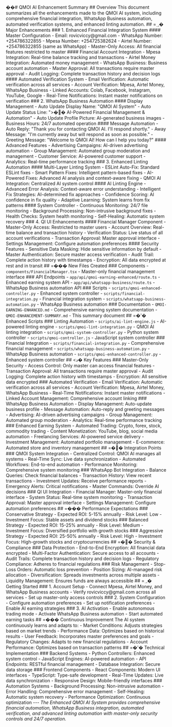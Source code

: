��#   Q M O I   A I   E n h a n c e m e n t   S u m m a r y 
 
 
 
 # #   O v e r v i e w 
 
 T h i s   d o c u m e n t   s u m m a r i z e s   a l l   t h e   e n h a n c e m e n t s   m a d e   t o   t h e   Q M O I   A I   s y s t e m ,   i n c l u d i n g   c o m p r e h e n s i v e   f i n a n c i a l   i n t e g r a t i o n ,   W h a t s A p p   B u s i n e s s   a u t o m a t i o n ,   a u t o m a t e d   v e r i f i c a t i o n   s y s t e m s ,   a n d   e n h a n c e d   l i n t i n g   a u t o m a t i o n . 
 
 
 
 # #   =؀�  M a j o r   E n h a n c e m e n t s 
 
 
 
 # # #   1 .   E n h a n c e d   F i n a n c i a l   I n t e g r a t i o n   S y s t e m 
 
 
 
 # # # #   M a s t e r   C o n f i g u r a t i o n 
 
 -   * * E m a i l * * :   r o v i c v i c c y @ g m a i l . c o m 
 
 -   * * W h a t s A p p   N u m b e r * * :   + 2 5 4 7 8 6 3 2 2 8 5 5 
 
 -   * * M p e s a   N u m b e r * * :   + 2 5 4 7 2 5 3 8 2 6 2 4 
 
 -   * * A i r t e l   N u m b e r * * :   + 2 5 4 7 8 6 3 2 2 8 5 5   ( s a m e   a s   W h a t s A p p ) 
 
 -   * * M a s t e r - O n l y   A c c e s s * * :   A l l   f i n a n c i a l   f e a t u r e s   r e s t r i c t e d   t o   m a s t e r 
 
 
 
 # # # #   F i n a n c i a l   A c c o u n t   I n t e g r a t i o n 
 
 -   * * M p e s a   I n t e g r a t i o n * * :   R e a l - t i m e   b a l a n c e   t r a c k i n g   a n d   t r a n s a c t i o n s 
 
 -   * * A i r t e l   M o n e y   I n t e g r a t i o n * * :   A u t o m a t e d   m o n e y   m a n a g e m e n t 
 
 -   * * W h a t s A p p   B u s i n e s s * * :   B u s i n e s s   a c c o u n t   a u t o m a t i o n 
 
 -   * * M a s t e r   A p p r o v a l * * :   A l l   t r a n s a c t i o n s   r e q u i r e   m a s t e r   a p p r o v a l 
 
 -   * * A u d i t   L o g g i n g * * :   C o m p l e t e   t r a n s a c t i o n   h i s t o r y   a n d   d e c i s i o n   l o g s 
 
 
 
 # # # #   A u t o m a t e d   V e r i f i c a t i o n   S y s t e m 
 
 -   * * E m a i l   V e r i f i c a t i o n * * :   A u t o m a t i c   v e r i f i c a t i o n   a c r o s s   a l l   s e r v i c e s 
 
 -   * * A c c o u n t   V e r i f i c a t i o n * * :   M p e s a ,   A i r t e l   M o n e y ,   W h a t s A p p   B u s i n e s s 
 
 -   * * L i n k e d   A c c o u n t s * * :   C o l a b ,   F a c e b o o k ,   I n s t a g r a m ,   Y o u T u b e ,   G o o g l e 
 
 -   * * R e a l - T i m e   N o t i f i c a t i o n s * * :   I n s t a n t   m a s t e r   n o t i f i c a t i o n s   o n   v e r i f i c a t i o n 
 
 
 
 # # #   2 .   W h a t s A p p   B u s i n e s s   A u t o m a t i o n 
 
 
 
 # # # #   D i s p l a y   M a n a g e m e n t 
 
 -   * * A u t o   U p d a t e   D i s p l a y   N a m e * * :   " Q M O I   A I   S y s t e m " 
 
 -   * * A u t o   U p d a t e   S t a t u s   L i n e * * :   " >��  A I - P o w e r e d   F i n a n c i a l   M a n a g e m e n t   &   A u t o m a t i o n " 
 
 -   * * A u t o   U p d a t e   P r o f i l e   P i c t u r e * * :   A I - g e n e r a t e d   b u s i n e s s   i m a g e s 
 
 -   * * B u s i n e s s   H o u r s * * :   2 4 / 7   a u t o m a t e d   o p e r a t i o n 
 
 
 
 # # # #   M e s s a g e   A u t o m a t i o n 
 
 -   * * A u t o   R e p l y * * :   " T h a n k   y o u   f o r   c o n t a c t i n g   Q M O I   A I .   I ' l l   r e s p o n d   s h o r t l y . " 
 
 -   * * A w a y   M e s s a g e * * :   " I ' m   c u r r e n t l y   a w a y   b u t   w i l l   r e s p o n d   a s   s o o n   a s   p o s s i b l e . " 
 
 -   * * G r e e t i n g   M e s s a g e * * :   " W e l c o m e   t o   Q M O I   A I !   H o w   c a n   I   h e l p   y o u   t o d a y ? " 
 
 
 
 # # # #   A d v a n c e d   F e a t u r e s 
 
 -   * * A d v e r t i s i n g   C a m p a i g n s * * :   A I - d r i v e n   a d v e r t i s i n g   a u t o m a t i o n 
 
 -   * * G r o u p   M a n a g e m e n t * * :   A u t o m a t e d   g r o u p   m o d e r a t i o n   a n d   m a n a g e m e n t 
 
 -   * * C u s t o m e r   S e r v i c e * * :   A I - p o w e r e d   c u s t o m e r   s u p p o r t 
 
 -   * * A n a l y t i c s * * :   R e a l - t i m e   p e r f o r m a n c e   t r a c k i n g 
 
 
 
 # # #   3 .   E n h a n c e d   L i n t i n g   A u t o m a t i o n 
 
 
 
 # # # #   M u l t i - L a y e r   L i n t i n g   S y s t e m 
 
 -   * * E S L i n t   A u t o - F i x * * :   S t a n d a r d   E S L i n t   f i x e s 
 
 -   * * S m a r t   P a t t e r n   F i x e s * * :   I n t e l l i g e n t   p a t t e r n - b a s e d   f i x e s 
 
 -   * * A I - P o w e r e d   F i x e s * * :   A d v a n c e d   A I   a n a l y s i s   a n d   c o n t e x t - a w a r e   f i x i n g 
 
 -   * * Q M O I   A I   I n t e g r a t i o n * * :   C e n t r a l i z e d   A I   s y s t e m   c o n t r o l 
 
 
 
 # # # #   A I   L i n t i n g   E n g i n e 
 
 -   * * A d v a n c e d   E r r o r   A n a l y s i s * * :   C o n t e x t - a w a r e   e r r o r   u n d e r s t a n d i n g 
 
 -   * * I n t e l l i g e n t   F i x   S t r a t e g i e s * * :   A I - d e t e r m i n e d   f i x   a p p r o a c h e s 
 
 -   * * C o n f i d e n c e   S c o r i n g * * :   A I   c o n f i d e n c e   i n   f i x   q u a l i t y 
 
 -   * * A d a p t i v e   L e a r n i n g * * :   S y s t e m   l e a r n s   f r o m   f i x   p a t t e r n s 
 
 
 
 # # # #   S y s t e m   C o n t r o l l e r 
 
 -   * * C o n t i n u o u s   M o n i t o r i n g * * :   2 4 / 7   f i l e   m o n i t o r i n g 
 
 -   * * B a c k g r o u n d   P r o c e s s i n g * * :   N o n - i n t r u s i v e   b a c k g r o u n d   f i x e s 
 
 -   * * H e a l t h   C h e c k s * * :   S y s t e m   h e a l t h   m o n i t o r i n g 
 
 -   * * S e l f - H e a l i n g * * :   A u t o m a t i c   s y s t e m   r e c o v e r y 
 
 
 
 # # #   4 .   Q I   U I   E n h a n c e m e n t s 
 
 
 
 # # # #   F i n a n c i a l   M a n a g e r   C o m p o n e n t 
 
 -   * * M a s t e r - O n l y   A c c e s s * * :   R e s t r i c t e d   t o   m a s t e r   u s e r s 
 
 -   * * A c c o u n t   O v e r v i e w * * :   R e a l - t i m e   b a l a n c e   a n d   t r a n s a c t i o n   h i s t o r y 
 
 -   * * V e r i f i c a t i o n   S t a t u s * * :   L i v e   s t a t u s   o f   a l l   a c c o u n t   v e r i f i c a t i o n s 
 
 -   * * T r a n s a c t i o n   A p p r o v a l * * :   M a s t e r   a p p r o v a l   i n t e r f a c e 
 
 -   * * S e t t i n g s   M a n a g e m e n t * * :   C o n f i g u r e   a u t o m a t i o n   p r e f e r e n c e s 
 
 
 
 # # # #   S e c u r i t y   F e a t u r e s 
 
 -   * * S e n s i t i v e   D a t a   M a s k i n g * * :   H i d e   s e n s i t i v e   i n f o r m a t i o n   b y   d e f a u l t 
 
 -   * * M a s t e r   A u t h e n t i c a t i o n * * :   S e c u r e   m a s t e r   a c c e s s   v e r i f i c a t i o n 
 
 -   * * A u d i t   T r a i l * * :   C o m p l e t e   a c t i o n   h i s t o r y   w i t h   t i m e s t a m p s 
 
 -   * * E n c r y p t i o n * * :   A l l   d a t a   e n c r y p t e d   a t   r e s t   a n d   i n   t r a n s i t 
 
 
 
 # #   =���  N e w   F i l e s   C r e a t e d 
 
 
 
 # # #   C o m p o n e n t s 
 
 -   ` c o m p o n e n t s / F i n a n c i a l M a n a g e r . t s x `   -   M a s t e r - o n l y   f i n a n c i a l   m a n a g e m e n t   i n t e r f a c e 
 
 
 
 # # #   A P I   E n d p o i n t s 
 
 -   ` a p p / a p i / q m o i - e a r n i n g - e n h a n c e d / r o u t e . t s `   -   E n h a n c e d   e a r n i n g   s y s t e m   A P I 
 
 -   ` a p p / a p i / w h a t s a p p - b u s i n e s s / r o u t e . t s `   -   W h a t s A p p   B u s i n e s s   a u t o m a t i o n   A P I 
 
 
 
 # # #   S c r i p t s 
 
 -   ` s c r i p t s / q m o i - e n h a n c e d - c o n t r o l l e r . p y `   -   E n h a n c e d   s y s t e m   c o n t r o l l e r 
 
 -   ` s c r i p t s / f i n a n c i a l - i n t e g r a t i o n . p y `   -   F i n a n c i a l   i n t e g r a t i o n   s y s t e m 
 
 -   ` s c r i p t s / w h a t s a p p - b u s i n e s s - a u t o m a t i o n . p y `   -   W h a t s A p p   B u s i n e s s   a u t o m a t i o n 
 
 
 
 # # #   D o c u m e n t a t i o n 
 
 -   ` Q M O I - E A R N I N G - E N H A N C E D . m d `   -   C o m p r e h e n s i v e   e a r n i n g   s y s t e m   d o c u m e n t a t i o n 
 
 -   ` Q M O I - E N H A N C E M E N T - S U M M A R Y . m d `   -   T h i s   s u m m a r y   d o c u m e n t 
 
 
 
 # #   =�'�  E n h a n c e d   S c r i p t s 
 
 
 
 # # #   L i n t i n g   A u t o m a t i o n 
 
 -   ` s c r i p t s / a i - l i n t - e n g i n e . j s `   -   A I - p o w e r e d   l i n t i n g   e n g i n e 
 
 -   ` s c r i p t s / q m o i - l i n t - i n t e g r a t i o n . p y `   -   Q M O I   A I   l i n t i n g   i n t e g r a t i o n 
 
 -   ` s c r i p t s / q m o i - s y s t e m - c o n t r o l l e r . p y `   -   P y t h o n   s y s t e m   c o n t r o l l e r 
 
 -   ` s c r i p t s / q m o i - c o n t r o l l e r . j s `   -   J a v a S c r i p t   s y s t e m   c o n t r o l l e r 
 
 
 
 # # #   F i n a n c i a l   I n t e g r a t i o n 
 
 -   ` s c r i p t s / f i n a n c i a l - i n t e g r a t i o n . p y `   -   C o m p r e h e n s i v e   f i n a n c i a l   m a n a g e m e n t 
 
 -   ` s c r i p t s / w h a t s a p p - b u s i n e s s - a u t o m a t i o n . p y `   -   W h a t s A p p   B u s i n e s s   a u t o m a t i o n 
 
 -   ` s c r i p t s / q m o i - e n h a n c e d - c o n t r o l l e r . p y `   -   E n h a n c e d   s y s t e m   c o n t r o l l e r 
 
 
 
 # #   <د�  K e y   F e a t u r e s 
 
 
 
 # # #   M a s t e r - O n l y   S e c u r i t y 
 
 -   * * A c c e s s   C o n t r o l * * :   O n l y   m a s t e r   c a n   a c c e s s   f i n a n c i a l   f e a t u r e s 
 
 -   * * T r a n s a c t i o n   A p p r o v a l * * :   A l l   t r a n s a c t i o n s   r e q u i r e   m a s t e r   a p p r o v a l 
 
 -   * * A u d i t   L o g g i n g * * :   C o m p l e t e   a c t i o n   h i s t o r y   w i t h   t i m e s t a m p s 
 
 -   * * E n c r y p t i o n * * :   A l l   s e n s i t i v e   d a t a   e n c r y p t e d 
 
 
 
 # # #   A u t o m a t e d   V e r i f i c a t i o n 
 
 -   * * E m a i l   V e r i f i c a t i o n * * :   A u t o m a t i c   v e r i f i c a t i o n   a c r o s s   a l l   s e r v i c e s 
 
 -   * * A c c o u n t   V e r i f i c a t i o n * * :   M p e s a ,   A i r t e l   M o n e y ,   W h a t s A p p   B u s i n e s s 
 
 -   * * R e a l - T i m e   N o t i f i c a t i o n s * * :   I n s t a n t   m a s t e r   n o t i f i c a t i o n s 
 
 -   * * L i n k e d   A c c o u n t   M a n a g e m e n t * * :   C o m p r e h e n s i v e   a c c o u n t   l i n k i n g 
 
 
 
 # # #   W h a t s A p p   B u s i n e s s   A u t o m a t i o n 
 
 -   * * D i s p l a y   M a n a g e m e n t * * :   A u t o - u p d a t e   b u s i n e s s   p r o f i l e 
 
 -   * * M e s s a g e   A u t o m a t i o n * * :   A u t o - r e p l y   a n d   g r e e t i n g   m e s s a g e s 
 
 -   * * A d v e r t i s i n g * * :   A I - d r i v e n   a d v e r t i s i n g   c a m p a i g n s 
 
 -   * * G r o u p   M a n a g e m e n t * * :   A u t o m a t e d   g r o u p   m o d e r a t i o n 
 
 -   * * A n a l y t i c s * * :   R e a l - t i m e   p e r f o r m a n c e   t r a c k i n g 
 
 
 
 # # #   E n h a n c e d   E a r n i n g   S y s t e m 
 
 -   * * A u t o m a t e d   T r a d i n g * * :   C r y p t o ,   f o r e x ,   s t o c k ,   c o m m o d i t y   t r a d i n g 
 
 -   * * C o n t e n t   M o n e t i z a t i o n * * :   Y o u T u b e ,   b l o g ,   s o c i a l   m e d i a   a u t o m a t i o n 
 
 -   * * F r e e l a n c i n g   S e r v i c e s * * :   A I - p o w e r e d   s e r v i c e   d e l i v e r y 
 
 -   * * I n v e s t m e n t   M a n a g e m e n t * * :   A u t o m a t e d   p o r t f o l i o   m a n a g e m e n t 
 
 -   * * E - c o m m e r c e * * :   A u t o m a t e d   s t o r e   a n d   i n v e n t o r y   m a n a g e m e n t 
 
 
 
 # #   =��  I n t e g r a t i o n   P o i n t s 
 
 
 
 # # #   Q M O I   S y s t e m   I n t e g r a t i o n 
 
 -   * * C e n t r a l i z e d   C o n t r o l * * :   Q M O I   A I   m a n a g e s   a l l   s y s t e m s 
 
 -   * * R e a l - T i m e   S y n c * * :   L i v e   d a t a   s y n c h r o n i z a t i o n 
 
 -   * * A u t o m a t e d   W o r k f l o w s * * :   E n d - t o - e n d   a u t o m a t i o n 
 
 -   * * P e r f o r m a n c e   M o n i t o r i n g * * :   C o m p r e h e n s i v e   s y s t e m   m o n i t o r i n g 
 
 
 
 # # #   W h a t s A p p   B o t   I n t e g r a t i o n 
 
 -   * * B a l a n c e   Q u e r i e s * * :   C h e c k   f i n a n c i a l   b a l a n c e s 
 
 -   * * T r a n s a c t i o n   H i s t o r y * * :   V i e w   r e c e n t   t r a n s a c t i o n s 
 
 -   * * I n v e s t m e n t   U p d a t e s * * :   R e c e i v e   p e r f o r m a n c e   r e p o r t s 
 
 -   * * E m e r g e n c y   A l e r t s * * :   C r i t i c a l   n o t i f i c a t i o n s 
 
 -   * * M a s t e r   C o m m a n d s * * :   O v e r r i d e   A I   d e c i s i o n s 
 
 
 
 # # #   Q I   U I   I n t e g r a t i o n 
 
 -   * * F i n a n c i a l   M a n a g e r * * :   M a s t e r - o n l y   f i n a n c i a l   i n t e r f a c e 
 
 -   * * S y s t e m   S t a t u s * * :   R e a l - t i m e   s y s t e m   m o n i t o r i n g 
 
 -   * * T r a n s a c t i o n   A p p r o v a l * * :   M a s t e r   a p p r o v a l   i n t e r f a c e 
 
 -   * * S e t t i n g s   M a n a g e m e n t * * :   C o n f i g u r e   a u t o m a t i o n   p r e f e r e n c e s 
 
 
 
 # #   =���  P e r f o r m a n c e   E x p e c t a t i o n s 
 
 
 
 # # #   C o n s e r v a t i v e   S t r a t e g y 
 
 -   * * E x p e c t e d   R O I * * :   5 - 1 5 %   a n n u a l l y 
 
 -   * * R i s k   L e v e l * * :   L o w 
 
 -   * * I n v e s t m e n t   F o c u s * * :   S t a b l e   a s s e t s   a n d   d i v i d e n d   s t o c k s 
 
 
 
 # # #   B a l a n c e d   S t r a t e g y 
 
 -   * * E x p e c t e d   R O I * * :   1 5 - 2 5 %   a n n u a l l y 
 
 -   * * R i s k   L e v e l * * :   M e d i u m 
 
 -   * * I n v e s t m e n t   F o c u s * * :   D i v e r s i f i e d   p o r t f o l i o   w i t h   g r o w t h   s t o c k s 
 
 
 
 # # #   A g g r e s s i v e   S t r a t e g y 
 
 -   * * E x p e c t e d   R O I * * :   2 5 - 5 0 %   a n n u a l l y 
 
 -   * * R i s k   L e v e l * * :   H i g h 
 
 -   * * I n v e s t m e n t   F o c u s * * :   H i g h - g r o w t h   s t o c k s   a n d   c r y p t o c u r r e n c i e s 
 
 
 
 # #   =��  S e c u r i t y   &   C o m p l i a n c e 
 
 
 
 # # #   D a t a   P r o t e c t i o n 
 
 -   * * E n d - t o - E n d   E n c r y p t i o n * * :   A l l   f i n a n c i a l   d a t a   e n c r y p t e d 
 
 -   * * M u l t i - F a c t o r   A u t h e n t i c a t i o n * * :   S e c u r e   a c c e s s   t o   a l l   a c c o u n t s 
 
 -   * * A u d i t   T r a i l s * * :   C o m p l e t e   t r a n s a c t i o n   h i s t o r y   a n d   d e c i s i o n   l o g s 
 
 -   * * R e g u l a t o r y   C o m p l i a n c e * * :   A d h e r e s   t o   f i n a n c i a l   r e g u l a t i o n s 
 
 
 
 # # #   R i s k   M a n a g e m e n t 
 
 -   * * S t o p - L o s s   O r d e r s * * :   A u t o m a t i c   l o s s   p r e v e n t i o n 
 
 -   * * P o s i t i o n   S i z i n g * * :   A I - m a n a g e d   r i s k   a l l o c a t i o n 
 
 -   * * D i v e r s i f i c a t i o n * * :   S p r e a d s   i n v e s t m e n t s   a c r o s s   m u l t i p l e   a s s e t s 
 
 -   * * L i q u i d i t y   M a n a g e m e n t * * :   E n s u r e s   f u n d s   a r e   a l w a y s   a c c e s s i b l e 
 
 
 
 # #   =؀�  G e t t i n g   S t a r t e d 
 
 
 
 # # #   1 .   A c c o u n t   S e t u p 
 
 -   C o n n e c t   M p e s a ,   A i r t e l   M o n e y ,   a n d   W h a t s A p p   B u s i n e s s   a c c o u n t s 
 
 -   V e r i f y   r o v i c v i c c y @ g m a i l . c o m   a c r o s s   a l l   s e r v i c e s 
 
 -   S e t   u p   m a s t e r - o n l y   a c c e s s   c o n t r o l s 
 
 
 
 # # #   2 .   S y s t e m   C o n f i g u r a t i o n 
 
 -   C o n f i g u r e   a u t o m a t i o n   p r e f e r e n c e s 
 
 -   S e t   u p   n o t i f i c a t i o n   p r e f e r e n c e s 
 
 -   E n a b l e   A I   e a r n i n g   s t r a t e g i e s 
 
 
 
 # # #   3 .   A I   A c t i v a t i o n 
 
 -   E n a b l e   a u t o n o m o u s   t r a d i n g   m o d e 
 
 -   A c t i v a t e   W h a t s A p p   B u s i n e s s   a u t o m a t i o n 
 
 -   S t a r t   a u t o m a t e d   e a r n i n g   t a s k s 
 
 
 
 # #   =���  C o n t i n u o u s   I m p r o v e m e n t 
 
 
 
 T h e   A I   s y s t e m   c o n t i n u o u s l y   l e a r n s   a n d   a d a p t s   t o : 
 
 -   * * M a r k e t   C o n d i t i o n s * * :   A d j u s t s   s t r a t e g i e s   b a s e d   o n   m a r k e t   t r e n d s 
 
 -   * * P e r f o r m a n c e   D a t a * * :   O p t i m i z e s   b a s e d   o n   h i s t o r i c a l   r e s u l t s 
 
 -   * * U s e r   F e e d b a c k * * :   I n c o r p o r a t e s   m a s t e r   p r e f e r e n c e s   a n d   g o a l s 
 
 -   * * R e g u l a t o r y   C h a n g e s * * :   A d a p t s   t o   n e w   f i n a n c i a l   r e g u l a t i o n s 
 
 -   * * A c c o u n t   P e r f o r m a n c e * * :   O p t i m i z e s   b a s e d   o n   t r a n s a c t i o n   p a t t e r n s 
 
 
 
 # #   =�'�  T e c h n i c a l   I m p l e m e n t a t i o n 
 
 
 
 # # #   B a c k e n d   S y s t e m s 
 
 -   * * P y t h o n   C o n t r o l l e r s * * :   E n h a n c e d   s y s t e m   c o n t r o l 
 
 -   * * J a v a S c r i p t   E n g i n e s * * :   A I - p o w e r e d   a u t o m a t i o n 
 
 -   * * A P I   E n d p o i n t s * * :   R E S T f u l   f i n a n c i a l   m a n a g e m e n t 
 
 -   * * D a t a b a s e   I n t e g r a t i o n * * :   S e c u r e   d a t a   s t o r a g e 
 
 
 
 # # #   F r o n t e n d   C o m p o n e n t s 
 
 -   * * R e a c t   C o m p o n e n t s * * :   M o d e r n   U I   i n t e r f a c e s 
 
 -   * * T y p e S c r i p t * * :   T y p e - s a f e   d e v e l o p m e n t 
 
 -   * * R e a l - T i m e   U p d a t e s * * :   L i v e   d a t a   s y n c h r o n i z a t i o n 
 
 -   * * R e s p o n s i v e   D e s i g n * * :   M o b i l e - f r i e n d l y   i n t e r f a c e s 
 
 
 
 # # #   A u t o m a t i o n   S y s t e m s 
 
 -   * * B a c k g r o u n d   P r o c e s s i n g * * :   N o n - i n t r u s i v e   a u t o m a t i o n 
 
 -   * * E r r o r   H a n d l i n g * * :   C o m p r e h e n s i v e   e r r o r   m a n a g e m e n t 
 
 -   * * S e l f - H e a l i n g * * :   A u t o m a t i c   s y s t e m   r e c o v e r y 
 
 -   * * P e r f o r m a n c e   O p t i m i z a t i o n * * :   C o n t i n u o u s   o p t i m i z a t i o n 
 
 
 
 - - - 
 
 
 
 * T h e   E n h a n c e d   Q M O I   A I   S y s t e m   p r o v i d e s   c o m p r e h e n s i v e   f i n a n c i a l   a u t o m a t i o n ,   W h a t s A p p   B u s i n e s s   i n t e g r a t i o n ,   a u t o m a t e d   v e r i f i c a t i o n ,   a n d   a d v a n c e d   l i n t i n g   a u t o m a t i o n   w i t h   m a s t e r - o n l y   s e c u r i t y   c o n t r o l s   a n d   2 4 / 7   o p e r a t i o n . * 
 
 
